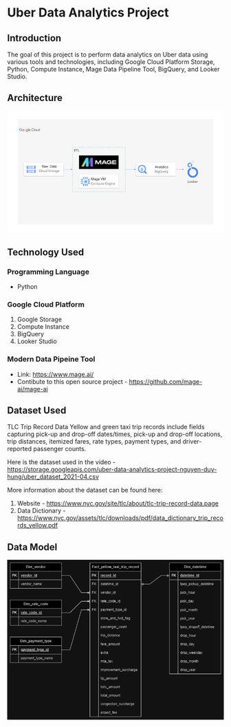 # Uber Data Analytics Project

## Introduction

The goal of this project is to perform data analytics on Uber data using various tools and technologies, including Google Cloud Platform Storage, Python, Compute Instance, Mage Data Pipeline Tool, BigQuery, and Looker Studio.

## Architecture 
<img src="Architecture.png">

## Technology Used
### Programming Language 
- Python

### Google Cloud Platform
1. Google Storage
2. Compute Instance 
3. BigQuery
4. Looker Studio

### Modern Data Pipeine Tool 
- Link: https://www.mage.ai/
- Contibute to this open source project - https://github.com/mage-ai/mage-ai


## Dataset Used
TLC Trip Record Data
Yellow and green taxi trip records include fields capturing pick-up and drop-off dates/times, pick-up and drop-off locations, trip distances, itemized fares, rate types, payment types, and driver-reported passenger counts. 

Here is the dataset used in the video - https://storage.googleapis.com/uber-data-analytics-project-nguyen-duy-hung/uber_dataset_2021-04.csv

More information about the dataset can be found here:
1. Website - https://www.nyc.gov/site/tlc/about/tlc-trip-record-data.page
2. Data Dictionary - https://www.nyc.gov/assets/tlc/downloads/pdf/data_dictionary_trip_records_yellow.pdf

## Data Model
<img src="Data Models-Uber Data Analytics Project.png">

